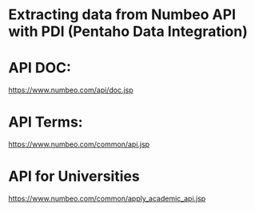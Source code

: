 # Extracting data from Numbeo API with PDI (Pentaho Data Integration)

# API DOC:
https://www.numbeo.com/api/doc.jsp

# API Terms:
https://www.numbeo.com/common/api.jsp

# API for Universities
https://www.numbeo.com/common/apply_academic_api.jsp
